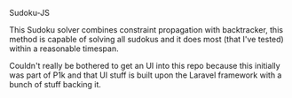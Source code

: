 Sudoku-JS

This Sudoku solver combines constraint propagation with backtracker, this method is capable of solving all sudokus and it does most (that I've tested) within a reasonable timespan.

Couldn't really be bothered to get an UI into this repo because this initially was part of P1k and that UI stuff is built upon the Laravel framework with a bunch of stuff backing it.